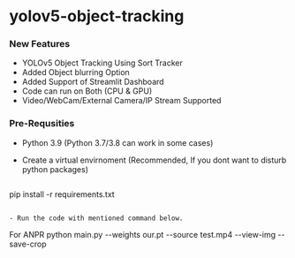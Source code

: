 # yolov5-object-tracking

### New Features
- YOLOv5 Object Tracking Using Sort Tracker
- Added Object blurring Option
- Added Support of Streamlit Dashboard
- Code can run on Both (CPU & GPU)
- Video/WebCam/External Camera/IP Stream Supported


### Pre-Requsities
- Python 3.9 (Python 3.7/3.8 can work in some cases)



- Create a virtual envirnoment (Recommended, If you dont want to disturb python packages)
```

```
pip install -r requirements.txt
```

- Run the code with mentioned command below.
```
For ANPR
python main.py --weights our.pt --source test.mp4 --view-img --save-crop

```


